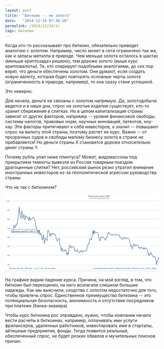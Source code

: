 ```yaml
---
layout: post
title:  "Биткоин -- не золото"
date:   "2014-12-24 07:38:10"
permalink: /2014/12/24/1/
tags: биткоин
---
```


Когда кто-то рассказывает про биткоин, обязательно приведет аналогию с
золотом. Например, число монет в сети ограничено так же, как и запасы
металла в природе. Чем меньше золота осталось в шахтах (меньше
криптозадач решено), тем дороже золото (выше курс криптовалюты). Те,
кто оперирует подобными аналогиями, до сих пор верят, что деньги
обеспечены золотом. Они думают, если создать новую валюту, которая
будет повторять основные черты золота (ограниченность в природе,
например), то она сразу стане успешной.

Это неверно.

Для начала, деньги не связаны с золотом напрямую. Да, золотодобыча
ведется и в наши дни, спрос на золотые изделия существует, кто-то
хранит сбережения в слитках. Но в целом капитализация страны зависит
от других факторов, например -- уровня финансовой свободы, системы
налогов, правовых норм, научных инноваций, патентов, ноу-хау. Эти
факторы притягивают к себе инвесторов, а значит -- повышают спрос на
валюту этой страны, поэтому растет ее курс. Важно -- от прозрачных
судов и свободы малому бизнесу золота в стране не прибавляется! Но
деньги страны X становятся дороже относительно денег страны Y.

Почему рубль упал ниже плинтуса? Может, жидомассоны под прикрытием
темноты вывезли из России товарным поездом драгоценные слитки? Нет,
российский рынок резко утратил внимание иностранных инвесторов из-за
геополитической агрессии руководства страны.

Что не так с биткоином?

![screenshot](/assets/static/Screen-Shot-2014-12-24-at-10.22.12.png)

На графике видим падение курса. Причина, на мой взгляд, в том, что
биткоин был переоценен, на него возлагали слишком большие надежды. Как
мы выяснили, сходства с золотом недостаточно для того, чтобы привлечь
спрос. Единственное преимущество биткоина -- это потенциальная
безопасность, анонимность и отсутствие посредников при платеже
(банка-экваера).

Чтобы курс биткоина рос оправдано, нужно, чтобы компании начали вести
расчеты в биткоинах, например, оплачивать ими услуги фрилансеров,
удаленных работников, инвестировать ими в стартапы, айтишные
предприятия, фонды. Тогда появится реальный, обеспеченный спрос, не
будет резких обвалов и мучительных поисков причин.
